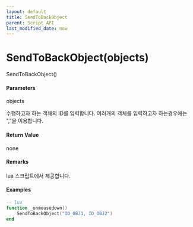 ```yaml
---
layout: default
title: SendToBackObject
parent: Script API
last_modified_date: now
---
```

# SendToBackObject\(objects\)

SendToBackObject\(\)

#### Parameters

objects

수행하고자 하는 객체의 ID를 입력합니다. 여러개의 객체를 입력하고자 하는경우에는 ","을 이용합니다.

#### Return Value

none

#### Remarks

lua 스크립트에서 제공합니다.

#### Examples

```lua
-- lua
function _onmousedown()
    SendToBackObject("ID_OBJ1, ID_OBJ2")
end
```



